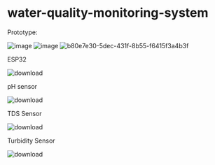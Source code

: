 # water-quality-monitoring-system

Prototype:

![image](https://github.com/SyedMuhammadSarmad/water-quality-monitoring-system/assets/155664288/be853c2f-ca94-47b9-b207-260bb7a9b4e4)
![image](https://github.com/SyedMuhammadSarmad/water-quality-monitoring-system/assets/155664288/a8562e52-d1d7-4269-a115-5bd91fd5dc16)
![b80e7e30-5dec-431f-8b55-f6415f3a4b3f](https://github.com/SyedMuhammadSarmad/water-quality-monitoring-system/assets/155664288/77374815-6006-498f-9625-0a176ee1ae7f)


ESP32

![download](https://github.com/SyedMuhammadSarmad/water-quality-monitoring-system/assets/155664288/56a1ec68-aa8e-46cf-b113-2e590a8c04ca)

pH sensor

![download](https://github.com/SyedMuhammadSarmad/water-quality-monitoring-system/assets/155664288/680d1bb6-1620-4ff3-a042-0905537c4849)

TDS Sensor

![download](https://github.com/SyedMuhammadSarmad/water-quality-monitoring-system/assets/155664288/b1888348-ec2c-47e6-b4f4-6a22b3127ab8)

Turbidity Sensor

![download](https://github.com/SyedMuhammadSarmad/water-quality-monitoring-system/assets/155664288/741e8f07-bcfd-40e3-a65e-76917d244dd1)
